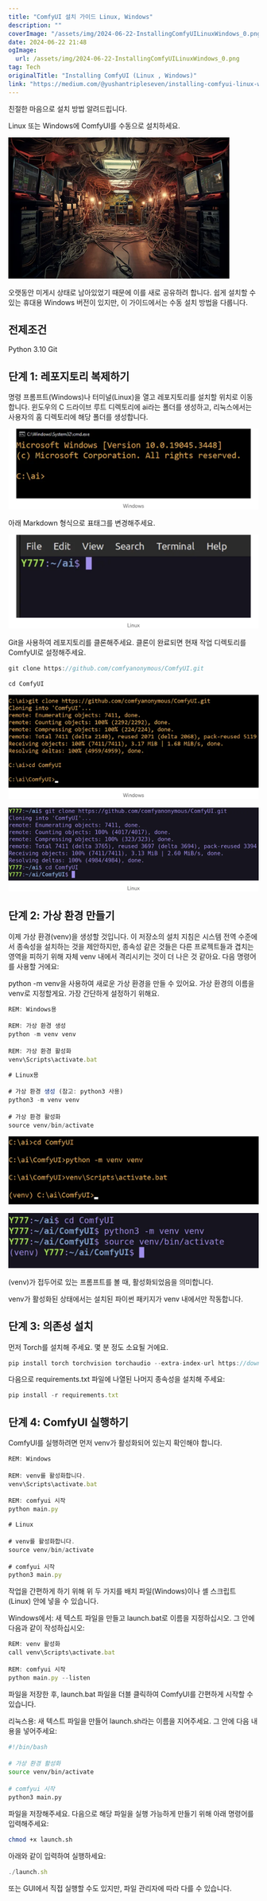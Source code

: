 ```yaml
---
title: "ComfyUI 설치 가이드 Linux, Windows"
description: ""
coverImage: "/assets/img/2024-06-22-InstallingComfyUILinuxWindows_0.png"
date: 2024-06-22 21:48
ogImage: 
  url: /assets/img/2024-06-22-InstallingComfyUILinuxWindows_0.png
tag: Tech
originalTitle: "Installing ComfyUI (Linux , Windows)"
link: "https://medium.com/@yushantripleseven/installing-comfyui-linux-windows-b59a57af61b6"
---
```



친절한 마음으로 설치 방법 알려드립니다.

Linux 또는 Windows에 ComfyUI를 수동으로 설치하세요.

![이미지](/assets/img/2024-06-22-InstallingComfyUILinuxWindows_0.png)

오랫동안 미게시 상태로 남아있었기 때문에 이를 새로 공유하려 합니다. 쉽게 설치할 수 있는 휴대용 Windows 버전이 있지만, 이 가이드에서는 수동 설치 방법을 다룹니다.

## 전제조건

<div class="content-ad"></div>

Python 3.10
Git

## 단계 1: 레포지토리 복제하기

명령 프롬프트(Windows)나 터미널(Linux)을 열고 레포지토리를 설치할 위치로 이동합니다. 윈도우의 C 드라이브 루트 디렉토리에 ai라는 폴더를 생성하고, 리눅스에서는 사용자의 홈 디렉토리에 해당 폴더를 생성합니다.

![이미지](/assets/img/2024-06-22-InstallingComfyUILinuxWindows_1.png)

<div class="content-ad"></div>

아래 Markdown 형식으로 표태그를 변경해주세요.


<img src="/assets/img/2024-06-22-InstallingComfyUILinuxWindows_2.png" />


Git을 사용하여 레포지토리를 클론해주세요. 클론이 완료되면 현재 작업 디렉토리를 ComfyUI로 설정해주세요.

```js
git clone https://github.com/comfyanonymous/ComfyUI.git
```

```js
cd ComfyUI
```

<div class="content-ad"></div>

![이미지](/assets/img/2024-06-22-InstallingComfyUILinuxWindows_3.png)

![이미지](/assets/img/2024-06-22-InstallingComfyUILinuxWindows_4.png)

## 단계 2: 가상 환경 만들기

이제 가상 환경(venv)을 생성할 것입니다. 이 저장소의 설치 지침은 시스템 전역 수준에서 종속성을 설치하는 것을 제안하지만, 종속성 같은 것들은 다른 프로젝트들과 겹치는 영역을 피하기 위해 자체 venv 내에서 격리시키는 것이 더 나은 것 같아요. 다음 명령어를 사용할 거에요:

<div class="content-ad"></div>

python -m venv을 사용하여 새로운 가상 환경을 만들 수 있어요. 가상 환경의 이름을 venv로 지정할게요. 가장 간단하게 설정하기 위해요.

```js
REM: Windows용

REM: 가상 환경 생성
python -m venv venv

REM: 가상 환경 활성화
venv\Scripts\activate.bat
```

```js
# Linux용

# 가상 환경 생성 (참고: python3 사용)
python3 -m venv venv

# 가상 환경 활성화
source venv/bin/activate
```

![이미지](/assets/img/2024-06-22-InstallingComfyUILinuxWindows_5.png)

<div class="content-ad"></div>


![이미지](/assets/img/2024-06-22-InstallingComfyUILinuxWindows_6.png)

(venv)가 접두어로 있는 프롬프트를 볼 때, 활성화되었음을 의미합니다.

venv가 활성화된 상태에서는 설치된 파이썬 패키지가 venv 내에서만 작동합니다.

## 단계 3: 의존성 설치


<div class="content-ad"></div>

먼저 Torch를 설치해 주세요. 몇 분 정도 소요될 거에요.

```js
pip install torch torchvision torchaudio --extra-index-url https://download.pytorch.org/whl/cu121
```

다음으로 requirements.txt 파일에 나열된 나머지 종속성을 설치해 주세요:

```js
pip install -r requirements.txt
```

<div class="content-ad"></div>

## 단계 4: ComfyUI 실행하기

ComfyUI를 실행하려면 먼저 venv가 활성화되어 있는지 확인해야 합니다.

```js
REM: Windows

REM: venv를 활성화합니다.
venv\Scripts\activate.bat

REM: comfyui 시작
python main.py
```

```js
# Linux

# venv를 활성화합니다.
source venv/bin/activate

# comfyui 시작
python3 main.py
```

<div class="content-ad"></div>

작업을 간편하게 하기 위해 위 두 가지를 배치 파일(Windows)이나 셸 스크립트(Linux) 안에 넣을 수 있습니다.

Windows에서: 새 텍스트 파일을 만들고 launch.bat로 이름을 지정하십시오. 그 안에 다음과 같이 작성하십시오:

```js
REM: venv 활성화
call venv\Scripts\activate.bat

REM: comfyui 시작
python main.py --listen
```

파일을 저장한 후, launch.bat 파일을 더블 클릭하여 ComfyUI를 간편하게 시작할 수 있습니다.

<div class="content-ad"></div>

리눅스용: 새 텍스트 파일을 만들어 launch.sh라는 이름을 지어주세요. 그 안에 다음 내용을 넣어주세요:

```bash
#!/bin/bash

# 가상 환경 활성화
source venv/bin/activate

# comfyui 시작
python3 main.py
```

파일을 저장해주세요. 다음으로 해당 파일을 실행 가능하게 만들기 위해 아래 명령어를 입력해주세요:

```bash
chmod +x launch.sh
```

<div class="content-ad"></div>

아래와 같이 입력하여 실행하세요:

```js
./launch.sh
```

또는 GUI에서 직접 실행할 수도 있지만, 파일 관리자에 따라 다를 수 있습니다.